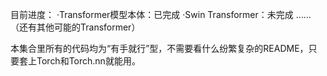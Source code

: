 目前进度：
  ·Transformer模型本体：已完成
  ·Swin Transformer：未完成
  ……（还有其他可能的Transformer）

本集合里所有的代码均为“有手就行”型，不需要看什么纷繁复杂的README，只要套上Torch和Torch.nn就能用。

